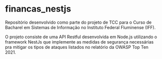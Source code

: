 # financas_nestjs

Repositório desenvolvido como parte do projeto de TCC para o Curso de Bacharel em Sistemas de Informação no Instituto Federal Fluminense (IFF).

O projeto consiste de uma API Restful desenvolvida em Node.js utilizando o framework NestJs que implemente as medidas de segurança necessárias pra mitigar os tipos de ataques listados no relatório da OWASP Top Ten 2021. 
